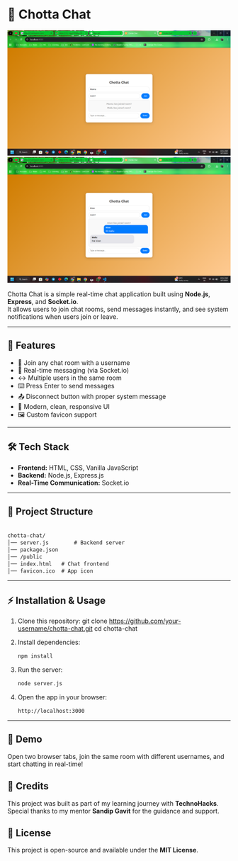 # 💬 Chotta Chat


![Screenshot 1](CC2.png)  
![Screenshot 2](CC1.png)  

Chotta Chat is a simple real-time chat application built using **Node.js**, **Express**, and **Socket.io**.  
It allows users to join chat rooms, send messages instantly, and see system notifications when users join or leave.  

---

## 🚀 Features
- 🔑 Join any chat room with a username  
- 💬 Real-time messaging (via Socket.io)  
- ↔️ Multiple users in the same room  
- ⌨️ Press Enter to send messages  
- 📤 Disconnect button with proper system message  
- 🎨 Modern, clean, responsive UI  
- 🖼️ Custom favicon support  

---

## 🛠️ Tech Stack
- **Frontend:** HTML, CSS, Vanilla JavaScript  
- **Backend:** Node.js, Express.js  
- **Real-Time Communication:** Socket.io  

---

## 📂 Project Structure
```

chotta-chat/
│── server.js        # Backend server
│── package.json
│── /public
│── index.html   # Chat frontend
│── favicon.ico  # App icon

````

---

## ⚡ Installation & Usage

1. Clone this repository:
   git clone https://github.com/your-username/chotta-chat.git
   cd chotta-chat

2. Install dependencies:

   ```bash
   npm install
   ```

3. Run the server:

   ```bash
   node server.js
   ```

4. Open the app in your browser:

   ```
   http://localhost:3000
   ```

---

## 🎯 Demo

Open two browser tabs, join the same room with different usernames, and start chatting in real-time!


## 🙌 Credits

This project was built as part of my learning journey with **TechnoHacks**.
Special thanks to my mentor **Sandip Gavit** for the guidance and support.


## 📜 License

This project is open-source and available under the **MIT License**.

